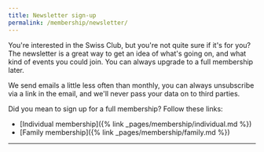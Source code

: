 ```yaml
---
title: Newsletter sign-up
permalink: /membership/newsletter/
---
```


You're interested in the Swiss Club, but you're not quite sure if it's for you?
The newsletter is a great way to get an idea of what's going on, and what kind
of events you could join. You can always upgrade to a full membership later.

We send emails a little less often than monthly, you can always unsubscribe via
a link in the email, and we'll never pass your data on to third parties.

Did you mean to sign up for a full membership? Follow these links:

- [Individual membership]({% link _pages/membership/individual.md %})
- [Family membership]({% link _pages/membership/family.md %})

---

<script
  src="https://widgets.swissclubtoronto.ca/feeds/Profile/ProfileScript.ashx?cid=1568&pid=3301"
  type="text/javascript">
</script>
